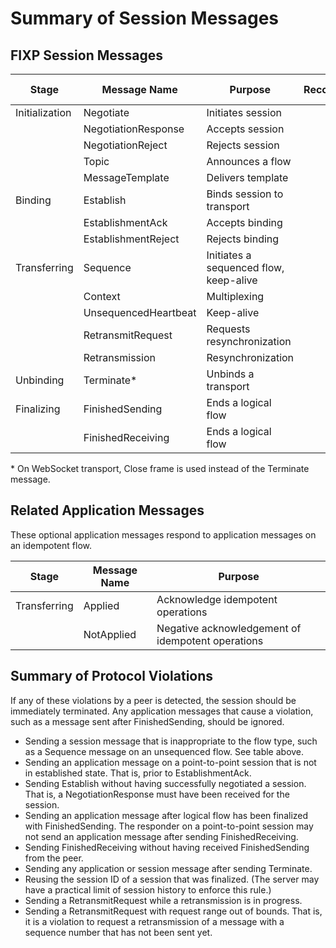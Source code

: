 # Summary of Session Messages

## FIXP Session Messages

| Stage          | Message Name         | Purpose                                | Recoverable   | Idempotent   | Unsequenced / None | Multicast |
|----------------|----------------------|----------------------------------------|:-------------:|:------------:|:------------------:|:---------:|
| Initialization | Negotiate            | Initiates session                      | •             | •            | •                  |           |
|                | NegotiationResponse  | Accepts session                        | •             | •            | •                  |           |
|                | NegotiationReject    | Rejects session                        | •             | •            | •                  |           |
|                | Topic                | Announces a flow                       |               |              |                    | •         |
|                | MessageTemplate      | Delivers template                      | •             | •            | •                  | •         |
| Binding        | Establish            | Binds session to transport             | •             | •            | •                  |           |
|                | EstablishmentAck     | Accepts binding                        | •             | •            | •                  |           |
|                | EstablishmentReject  | Rejects binding                        | •             | •            | •                  |           |
| Transferring   | Sequence             | Initiates a sequenced flow, keep-alive | •             | •            |                    | •         |
|                | Context              | Multiplexing                           | •             | •            | •                  | •         |
|                | UnsequencedHeartbeat | Keep-alive                             |               |              | •                  |           |
|                | RetransmitRequest    | Requests resynchronization             | •             |              |                    |           |
|                | Retransmission       | Resynchronization                      | •             |              |                    |           |
| Unbinding      | Terminate*            | Unbinds a transport                    | •             | •            | •                  |           |
| Finalizing     | FinishedSending      | Ends a logical flow                    | •             | •            | •                  | •         |
|                | FinishedReceiving    | Ends a logical flow                    | •             | •            | •                  | •         |

\* On WebSocket transport, Close frame is used instead of the Terminate message.

## Related Application Messages

These optional application messages respond to application messages on an idempotent flow.

| Stage        | Message Name | Purpose                                           |
|--------------|--------------|---------------------------------------------------|
| Transferring | Applied      | Acknowledge idempotent operations                 |
|              | NotApplied   | Negative acknowledgement of idempotent operations |

## Summary of Protocol Violations

If any of these violations by a peer is detected, the session should be immediately terminated. Any application messages that cause a violation, such as a message sent after FinishedSending, should be ignored.

- Sending a session message that is inappropriate to the flow type, such as a Sequence message on an unsequenced flow. See table above.
- Sending an application message on a point-to-point session that is not in established state. That is, prior to EstablishmentAck.
- Sending Establish without having successfully negotiated a session. That is, a NegotiationResponse must have been received for the session.
- Sending an application message after logical flow has been finalized with FinishedSending. The responder on a point-to-point session may not send an application message after sending FinishedReceiving.
- Sending FinishedReceiving without having received FinishedSending from the peer.
- Sending any application or session message after sending Terminate.
- Reusing the session ID of a session that was finalized. (The server may have a practical limit of session history to enforce this rule.)
- Sending a RetransmitRequest while a retransmission is in progress.
- Sending a RetransmitRequest with request range out of bounds. That is, it is a violation to request a retransmission of a message with a sequence number that has not been sent yet.
